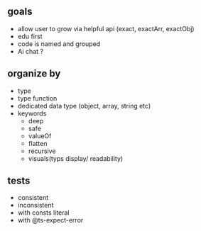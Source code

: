 ## goals

- allow user to grow via helpful api (exact, exactArr, exactObj)
- edu first
- code is named and grouped
- Ai chat ?

## organize by

- type
- type function
- dedicated data type (object, array, string etc)
- keywords
  - deep
  - safe
  - valueOf
  - flatten
  - recursive
  - visuals(typs display/ readability)

## tests

- consistent
- inconsistent
- with consts literal
- with @ts-expect-error
